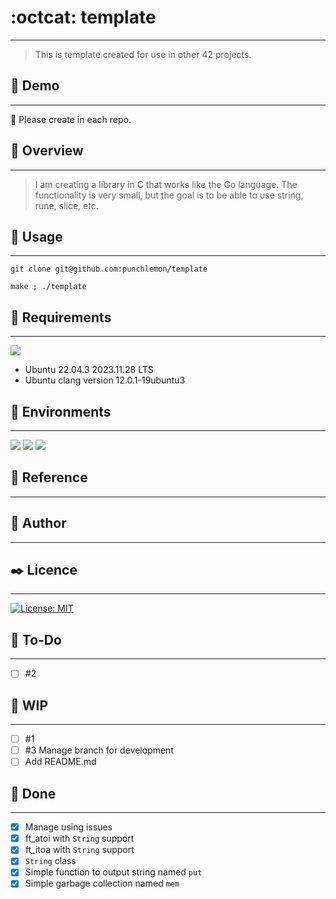 # :octcat: template
---
> This is template created for use in other 42 projects.
## :full_moon_with_face: Demo
---
:construction: Please create in each repo.
## :eyes: Overview
---
> I am creating a library in C that works like the Go language.
> The functionality is very small, but the goal is to be able to use string, rune, slice, etc.

## :gun: Usage
---
```
git clone git@github.com:punchlemon/template
```
```
make ; ./template
```

## :pushpin: Requirements
---

<img src="https://img.shields.io/badge/Ubuntu-E95420?style=for-the-badge&logo=ubuntu&logoColor=white" />

- Ubuntu 22.04.3 2023.11.28 LTS
- Ubuntu clang version 12.0.1-19ubuntu3

## :circus_tent: Environments
---

<img src="https://img.shields.io/badge/VSCode-0078D4?style=for-the-badge&logo=visual%20studio%20code&logoColor=white" />
<img src="https://img.shields.io/badge/VIM-%2311AB00.svg?&style=for-the-badge&logo=vim&logoColor=white" />
<img src="https://img.shields.io/badge/C-00599C?style=for-the-badge&logo=c&logoColor=white" />

## :memo: Reference
---

## :moyai: Author
---

## :black_nib: Licence
---
[![License: MIT](https://img.shields.io/badge/License-MIT-yellow.svg)](https://opensource.org/licenses/MIT)

## :memo: To-Do
---
- [ ] #2

## :rocket: WIP
---
- [ ] #1
- [ ] #3 Manage branch for development
- [ ] Add README.md

## :star2: Done
---
- [x] Manage using issues
- [x] ft_atoi with `String` support
- [x] ft_itoa with `String` support
- [x] `String` class
- [x] Simple function to output string named `put`
- [x] Simple garbage collection named `mem`